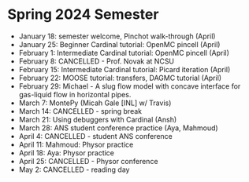 # Spring 2024 Semester

- January 18: semester welcome, Pinchot walk-through (April)
- January 25: Beginner Cardinal tutorial: OpenMC pincell (April)
- February 1: Intermediate Cardinal tutorial: OpenMC pincell (April)
- February 8: CANCELLED - Prof. Novak at NCSU
- February 15: Intermediate Cardinal tutorial: Picard iteration (April)
- February 22: MOOSE tutorial: transfers, DAGMC tutorial (April)
- February 29: Michael - A slug flow model with concave interface for gas-liquid flow in horizontal pipes.
- March 7: MontePy (Micah Gale [INL] w/ Travis)
- March 14: CANCELLED - spring break
- March 21: Using debuggers with Cardinal (Ansh)
- March 28: ANS student conference practice (Aya, Mahmoud)
- April 4: CANCELLED - student ANS conference
- April 11: Mahmoud: Physor practice
- April 18: Aya: Physor practice
- April 25: CANCELLED - Physor conference
- May 2: CANCELLED - reading day
